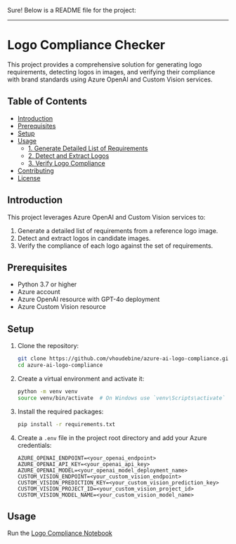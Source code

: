 Sure! Below is a README file for the project:  
   
---  
   
# Logo Compliance Checker  
   
This project provides a comprehensive solution for generating logo requirements, detecting logos in images, and verifying their compliance with brand standards using Azure OpenAI and Custom Vision services.  
   
## Table of Contents  
   
- [Introduction](#introduction)  
- [Prerequisites](#prerequisites)  
- [Setup](#setup)  
- [Usage](#usage)  
  - [1. Generate Detailed List of Requirements](#1-generate-detailed-list-of-requirements)  
  - [2. Detect and Extract Logos](#2-detect-and-extract-logos)  
  - [3. Verify Logo Compliance](#3-verify-logo-compliance)  
- [Contributing](#contributing)  
- [License](#license)  
   
## Introduction  
   
This project leverages Azure OpenAI and Custom Vision services to:  
1. Generate a detailed list of requirements from a reference logo image.  
2. Detect and extract logos in candidate images.  
3. Verify the compliance of each logo against the set of requirements.  
   
## Prerequisites  
   
- Python 3.7 or higher  
- Azure account  
- Azure OpenAI resource with GPT-4o deployment  
- Azure Custom Vision resource  
   
## Setup  
   
1. Clone the repository:  
   ```bash  
   git clone https://github.com/vhoudebine/azure-ai-logo-compliance.git  
   cd azure-ai-logo-compliance  
   ```  
   
2. Create a virtual environment and activate it:  
   ```bash  
   python -m venv venv  
   source venv/bin/activate  # On Windows use `venv\Scripts\activate`  
   ```  
   
3. Install the required packages:  
   ```bash  
   pip install -r requirements.txt  
   ```  
   
4. Create a `.env` file in the project root directory and add your Azure credentials:  
   ```env  
   AZURE_OPENAI_ENDPOINT=<your_openai_endpoint>  
   AZURE_OPENAI_API_KEY=<your_openai_api_key>  
   AZURE_OPENAI_MODEL=<your_openai_model_deployment_name>  
   CUSTOM_VISION_ENDPOINT=<your_custom_vision_endpoint>  
   CUSTOM_VISION_PREDICTION_KEY=<your_custom_vision_prediction_key>
   CUSTOM_VISION_PROJECT_ID=<your_custom_vision_project_id>
   CUSTOM_VISION_MODEL_NAME=<your_custom_vision_model_name> 
   ```  
   
## Usage  
   
Run the [Logo Compliance Notebook](./logo_compliance.ipynb)